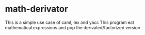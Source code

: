 # math-derivator

This is a simple use case of caml, lex and yacc
This program eat mathematical expressions and pop the derivated/factorized version
